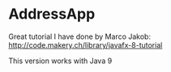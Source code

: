 # AddressApp
Great tutorial I have done by Marco Jakob: http://code.makery.ch/library/javafx-8-tutorial

This version works with Java 9

